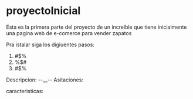 # proyectoInicial
Esta es la primera parte del proyecto de un increíble que tiene inicialmente una pagina web de e-comerce para vender zapatos

Pra istalar siga los digiuentes pasos: 
  1. #$% 
  2. %$#
  3. #$%
  
Descripcion: 
  --__--
Asitaciones:

caracteristicas: 

